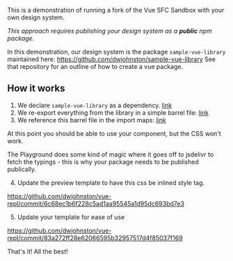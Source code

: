 This is a demonstration of running a fork of the Vue SFC Sandbox with your own design system.

_This approach requires publishing your design system as a **public** npm package._

In this demonstration, our design system is the package `sample-vue-library` maintained here: https://github.com/dwjohnston/sample-vue-library
See that repository for an outline of how to create a vue package.

## How it works

1. We declare `sample-vue-library` as a dependency. [link](https://github.com/dwjohnston/vue-repl/commit/63207902627bb97e504957c01f6e9d461804ae6e#diff-7ae45ad102eab3b6d7e7896acd08c427a9b25b346470d7bc6507b6481575d519R122-R123)
2. We re-export everything from the library in a simple barrel file: [link](https://github.com/dwjohnston/vue-repl/commit/63207902627bb97e504957c01f6e9d461804ae6e#diff-d0c67314b79fa81f28ccaed057229681b31c3cc913a00d96ebd010f2a71c9c4bR1)
3. We reference this barrel file in the import maps: [link](https://github.com/dwjohnston/vue-repl/commit/63207902627bb97e504957c01f6e9d461804ae6e#diff-50b3264cd5c4b065ce292b3a12cd9877205cfc2f808ce77e2f7574b913706fb7R54)

At this point you should be able to use your component, but the CSS won't work.

The Playground does some kind of magic where it goes off to jsdelivr to fetch the typings - this is why your package needs to be published publically.

4. Update the preview template to have this css be inlined style tag.

https://github.com/dwjohnston/vue-repl/commit/6c68ec1b6f228c5ad1aa95545a1d95dc693bd7e3

5. Update your template for ease of use

https://github.com/dwjohnston/vue-repl/commit/83a272ff28e62066595b32957517d4f85037f169

That's it! All the best!
